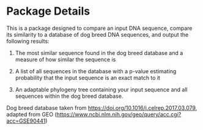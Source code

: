 # Package Details
This is a package designed to compare an input DNA sequence, compare its similarity to a database of dog breed DNA sequences, and output the following results:

1) The most similar sequence found in the dog breed database and a measure of how similar the sequence is

2) A list of all sequences in the database with a p-value estimating probability that the input sequence is an exact match to it

3) An adaptable phylogeny tree containing your input sequence and all sequences within the dog breed database.

Dog breed database taken from https://doi.org/10.1016/j.celrep.2017.03.079, adapted from GEO (https://www.ncbi.nlm.nih.gov/geo/query/acc.cgi?acc=GSE90441)
